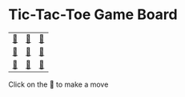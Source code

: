 # Tic-Tac-Toe Game Board
|   |   |   |
|---|---|---|
|[🔎](OEEEXEEEE.md) |[🔎](EOEEXEEEE.md) |[🔎](EEOEXEEEE.md) |
|[🔎](EEEOXEEEE.md) |[🔎](XEEEOEEEE.md) |[🔎](EEEEXOEEE.md) |
|[🔎](EEEEXEOEE.md) |[🔎](EEEEXEEOE.md) |[🔎](EEEEXEEEO.md) |

Click on the 🔎 to make a move